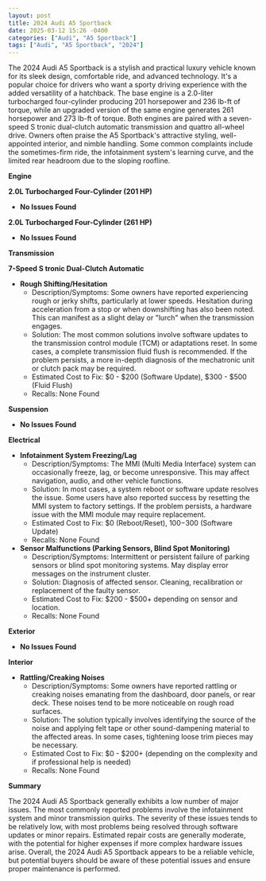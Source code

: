 ```yaml
---
layout: post
title: 2024 Audi A5 Sportback
date: 2025-03-12 15:26 -0400
categories: ["Audi", "A5 Sportback"]
tags: ["Audi", "A5 Sportback", "2024"]
---
```

The 2024 Audi A5 Sportback is a stylish and practical luxury vehicle known for its sleek design, comfortable ride, and advanced technology. It's a popular choice for drivers who want a sporty driving experience with the added versatility of a hatchback. The base engine is a 2.0-liter turbocharged four-cylinder producing 201 horsepower and 236 lb-ft of torque, while an upgraded version of the same engine generates 261 horsepower and 273 lb-ft of torque. Both engines are paired with a seven-speed S tronic dual-clutch automatic transmission and quattro all-wheel drive. Owners often praise the A5 Sportback's attractive styling, well-appointed interior, and nimble handling. Some common complaints include the sometimes-firm ride, the infotainment system's learning curve, and the limited rear headroom due to the sloping roofline.

**Engine**

**2.0L Turbocharged Four-Cylinder (201 HP)**

*   **No Issues Found**

**2.0L Turbocharged Four-Cylinder (261 HP)**

*   **No Issues Found**

**Transmission**

**7-Speed S tronic Dual-Clutch Automatic**

*   **Rough Shifting/Hesitation**
    *   Description/Symptoms: Some owners have reported experiencing rough or jerky shifts, particularly at lower speeds. Hesitation during acceleration from a stop or when downshifting has also been noted. This can manifest as a slight delay or "lurch" when the transmission engages.
    *   Solution: The most common solutions involve software updates to the transmission control module (TCM) or adaptations reset. In some cases, a complete transmission fluid flush is recommended. If the problem persists, a more in-depth diagnosis of the mechatronic unit or clutch pack may be required.
    *   Estimated Cost to Fix: $0 - $200 (Software Update), $300 - $500 (Fluid Flush)
    *   Recalls: None Found

**Suspension**

*   **No Issues Found**

**Electrical**

*   **Infotainment System Freezing/Lag**
    *   Description/Symptoms: The MMI (Multi Media Interface) system can occasionally freeze, lag, or become unresponsive. This may affect navigation, audio, and other vehicle functions.
    *   Solution: In most cases, a system reboot or software update resolves the issue. Some users have also reported success by resetting the MMI system to factory settings. If the problem persists, a hardware issue with the MMI module may require replacement.
    *   Estimated Cost to Fix: $0 (Reboot/Reset), $100-$300 (Software Update)
    *   Recalls: None Found
*   **Sensor Malfunctions (Parking Sensors, Blind Spot Monitoring)**
    * Description/Symptoms: Intermittent or persistent failure of parking sensors or blind spot monitoring systems. May display error messages on the instrument cluster.
    * Solution: Diagnosis of affected sensor. Cleaning, recalibration or replacement of the faulty sensor.
    * Estimated Cost to Fix: $200 - $500+ depending on sensor and location.
    * Recalls: None Found

**Exterior**

*   **No Issues Found**

**Interior**

*   **Rattling/Creaking Noises**
    *   Description/Symptoms: Some owners have reported rattling or creaking noises emanating from the dashboard, door panels, or rear deck. These noises tend to be more noticeable on rough road surfaces.
    *   Solution: The solution typically involves identifying the source of the noise and applying felt tape or other sound-dampening material to the affected areas. In some cases, tightening loose trim pieces may be necessary.
    *   Estimated Cost to Fix: $0 - $200+ (depending on the complexity and if professional help is needed)
    *   Recalls: None Found

**Summary**

The 2024 Audi A5 Sportback generally exhibits a low number of major issues. The most commonly reported problems involve the infotainment system and minor transmission quirks. The severity of these issues tends to be relatively low, with most problems being resolved through software updates or minor repairs. Estimated repair costs are generally moderate, with the potential for higher expenses if more complex hardware issues arise. Overall, the 2024 Audi A5 Sportback appears to be a reliable vehicle, but potential buyers should be aware of these potential issues and ensure proper maintenance is performed.

